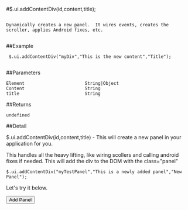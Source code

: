 #$.ui.addContentDiv(id,content,title);

```

Dynamically creates a new panel.  It wires events, creates the scroller, applies Android fixes, etc.
 
```

##Example

```
 $.ui.addContentDiv("myDiv","This is the new content","Title");
 
```


##Parameters

```
Element                       String|Object
Content                       String
title                         String

```

##Returns

```
undefined
```

##Detail

$.ui.addContentDiv(id,content,title) - This will create a new panel in your application for you.

This handles all the heavy lifting, like wiring scollers and calling android fixes if needed.  This will add the div to the DOM with the class="panel"


```
$.ui.addContentDiv("myTestPanel","This is a newly added panel","New Panel");
```


Let's try it below.


<script>
function addPanel(obj){
    if(obj.added)
        return $.ui.loadContent("#myTestPanel");
    else
        $.ui.addContentDiv("myTestPanel","This is a newly added panel","New Panel");
    obj.value="Load New Panel"
    obj.added=true;
}
</script>

<input type="button" value="Add Panel" onclick="addPanel(this)">